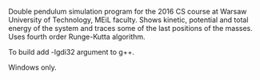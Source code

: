 Double pendulum simulation program for the 2016 CS course at Warsaw University of Technology, MEiL faculty.
Shows kinetic, potential and total energy of the system and traces some of the last positions of the masses. Uses fourth order Runge-Kutta algorithm.

To build add -lgdi32 argument to g++.

Windows only.